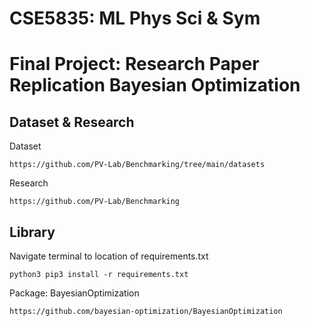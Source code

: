 # CSE5835: ML Phys Sci & Sym
# Final Project: Research Paper Replication Bayesian Optimization


## Dataset & Research
Dataset
```
https://github.com/PV-Lab/Benchmarking/tree/main/datasets
```

Research
```
https://github.com/PV-Lab/Benchmarking
```

## Library
Navigate terminal to location of requirements.txt
```
python3 pip3 install -r requirements.txt
```

Package: BayesianOptimization
```
https://github.com/bayesian-optimization/BayesianOptimization
```